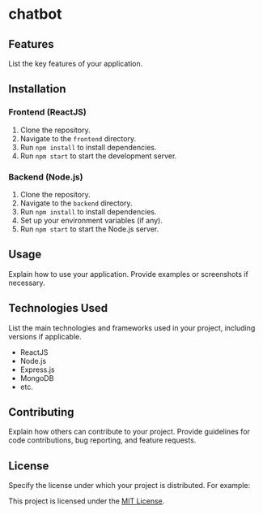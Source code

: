 # chatbot

## Features

List the key features of your application.

## Installation

### Frontend (ReactJS)

1. Clone the repository.
2. Navigate to the `frontend` directory.
3. Run `npm install` to install dependencies.
4. Run `npm start` to start the development server.

### Backend (Node.js)

1. Clone the repository.
2. Navigate to the `backend` directory.
3. Run `npm install` to install dependencies.
4. Set up your environment variables (if any).
5. Run `npm start` to start the Node.js server.

## Usage

Explain how to use your application. Provide examples or screenshots if necessary.

## Technologies Used

List the main technologies and frameworks used in your project, including versions if applicable.

- ReactJS
- Node.js
- Express.js
- MongoDB
- etc.

## Contributing

Explain how others can contribute to your project. Provide guidelines for code contributions, bug reporting, and feature requests.

## License

Specify the license under which your project is distributed. For example:

This project is licensed under the [MIT License](LICENSE).
